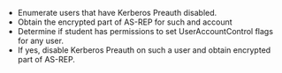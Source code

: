 - Enumerate users that have Kerberos Preauth disabled.
- Obtain the encrypted part of AS-REP for such and account
- Determine if student has permissions to set UserAccountControl flags for any user.
- If yes, disable Kerberos Preauth on such a user and obtain encrypted part of AS-REP.